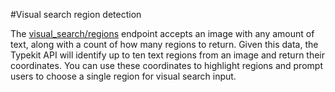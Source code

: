 #Visual search region detection

The [visual_search/regions](https://docs.typekit.io/#!/%2Fvisual_search/getRegionsFromImage) endpoint accepts an image with any amount of text, along with a count of how many regions to return. Given this data, the Typekit API will identify up to ten text regions from an image and return their coordinates. You can use these coordinates to highlight regions and prompt users to choose a single region for visual search input.
